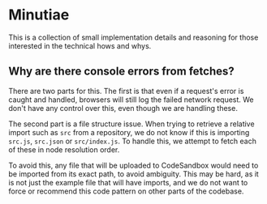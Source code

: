 # Minutiae

This is a collection of small implementation details and reasoning for those
interested in the technical hows and whys.

## Why are there console errors from fetches?

There are two parts for this. The first is that even if a request's error is
caught and handled, browsers will still log the failed network request. We don't
have any control over this, even though we are handling these.

The second part is a file structure issue. When trying to retrieve a relative
import such as `src` from a repository, we do not know if this is importing
`src.js`, `src.json` or `src/index.js`. To handle this, we attempt to fetch each
of these in node resolution order.

To avoid this, any file that will be uploaded to CodeSandbox would need to be
imported from its exact path, to avoid ambiguity. This may be hard, as it is not
just the example file that will have imports, and we do not want to force or
recommend this code pattern on other parts of the codebase.
